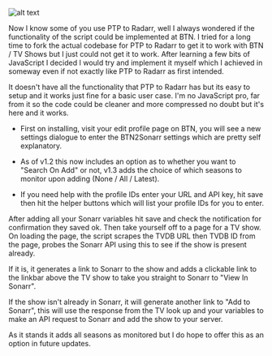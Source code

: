 ![alt text](https://ptpimg.me/s9yms4.png)

Now I know some of you use PTP to Radarr, well I always wondered if the functionality of the script could be implemented at BTN. I tried for a long time to fork the actual codebase for PTP to Radarr to get it to work with BTN / TV Shows but I just could not get it to work.
After learning a few bits of JavaScript I decided I would try and implement it myself which I achieved in someway even if not exactly like PTP to Radarr as first intended.

It doesn't have all the functionality that PTP to Radarr has but its easy to setup and it works just fine for a basic user case. I'm no JavaScript pro, far from it so the code could be cleaner and more compressed no doubt but it's here and it works.

* First on installing, visit your edit profile page on BTN, you will see a new settings dialogue to enter the BTN2Sonarr settings which are pretty self explanatory.

* As of v1.2 this now includes an option as to whether you want to "Search On Add" or not, v1.3 adds the choice of which seasons to monitor upon adding (None / All / Latest).

* If you need help with the profile IDs enter your URL and API key, hit save then hit the helper buttons which will list your profile IDs for you to enter.

After adding all your Sonarr variables hit save and check the notification for confirmation they saved ok. Then take yourself off to a page for a TV show.
On loading the page, the script scrapes the TVDB URL then TVDB ID from the page, probes the Sonarr API using this to see if the show is present already.

If it is, it generates a link to Sonarr to the show and adds a clickable link to the linkbar above the TV show to take you straight to Sonarr to "View In Sonarr".

If the show isn't already in Sonarr, it will generate another link to "Add to Sonarr", this will use the response from the TV look up and your variables to make an API request to Sonarr and add the show to your server.

As it stands it adds all seasons as monitored but I do hope to offer this as an option in future updates.
